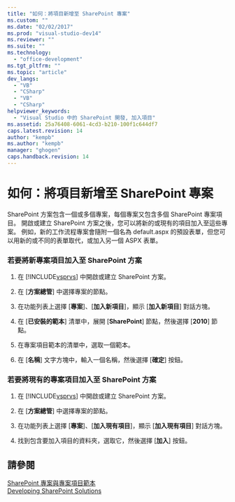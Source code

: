 ```yaml
---
title: "如何：將項目新增至 SharePoint 專案"
ms.custom: ""
ms.date: "02/02/2017"
ms.prod: "visual-studio-dev14"
ms.reviewer: ""
ms.suite: ""
ms.technology: 
  - "office-development"
ms.tgt_pltfrm: ""
ms.topic: "article"
dev_langs: 
  - "VB"
  - "CSharp"
  - "VB"
  - "CSharp"
helpviewer_keywords: 
  - "Visual Studio 中的 SharePoint 開發, 加入項目"
ms.assetid: 25a76408-6061-4cd3-b210-100f1c644df7
caps.latest.revision: 14
author: "kempb"
ms.author: "kempb"
manager: "ghogen"
caps.handback.revision: 14
---
```

# 如何：將項目新增至 SharePoint 專案
  SharePoint 方案包含一個或多個專案，每個專案又包含多個 SharePoint 專案項目。  開啟或建立 SharePoint 方案之後，您可以將新的或現有的項目加入至這些專案。  例如，新的工作流程專案會隨附一個名為 default.aspx 的預設表單，但您可以用新的或不同的表單取代，或加入另一個 ASPX 表單。  
  
### 若要將新專案項目加入至 SharePoint 方案  
  
1.  在 [!INCLUDE[vsprvs](../sharepoint/includes/vsprvs-md.md)] 中開啟或建立 SharePoint 方案。  
  
2.  在 \[**方案總管**\] 中選擇專案的節點。  
  
3.  在功能列表上選擇 \[**專案**\]、\[**加入新項目**\]，顯示 \[**加入新項目**\] 對話方塊。  
  
4.  在 \[**已安裝的範本**\] 清單中，展開 \[**SharePoint**\] 節點，然後選擇 \[**2010**\] 節點。  
  
5.  在專案項目範本的清單中，選取一個範本。  
  
6.  在 \[**名稱**\] 文字方塊中，輸入一個名稱，然後選擇 \[**確定**\] 按鈕。  
  
### 若要將現有的專案項目加入至 SharePoint 方案  
  
1.  在 [!INCLUDE[vsprvs](../sharepoint/includes/vsprvs-md.md)] 中開啟或建立 SharePoint 方案。  
  
2.  在 \[**方案總管**\] 中選擇專案的節點。  
  
3.  在功能列表上選擇 \[**專案**\]、\[**加入現有項目**\]，顯示 \[**加入現有項目**\] 對話方塊。  
  
4.  找到包含要加入項目的資料夾，選取它，然後選擇 \[**加入**\] 按鈕。  
  
## 請參閱  
 [SharePoint 專案與專案項目範本](../sharepoint/sharepoint-project-and-project-item-templates.md)   
 [Developing SharePoint Solutions](../sharepoint/developing-sharepoint-solutions.md)  
  
  